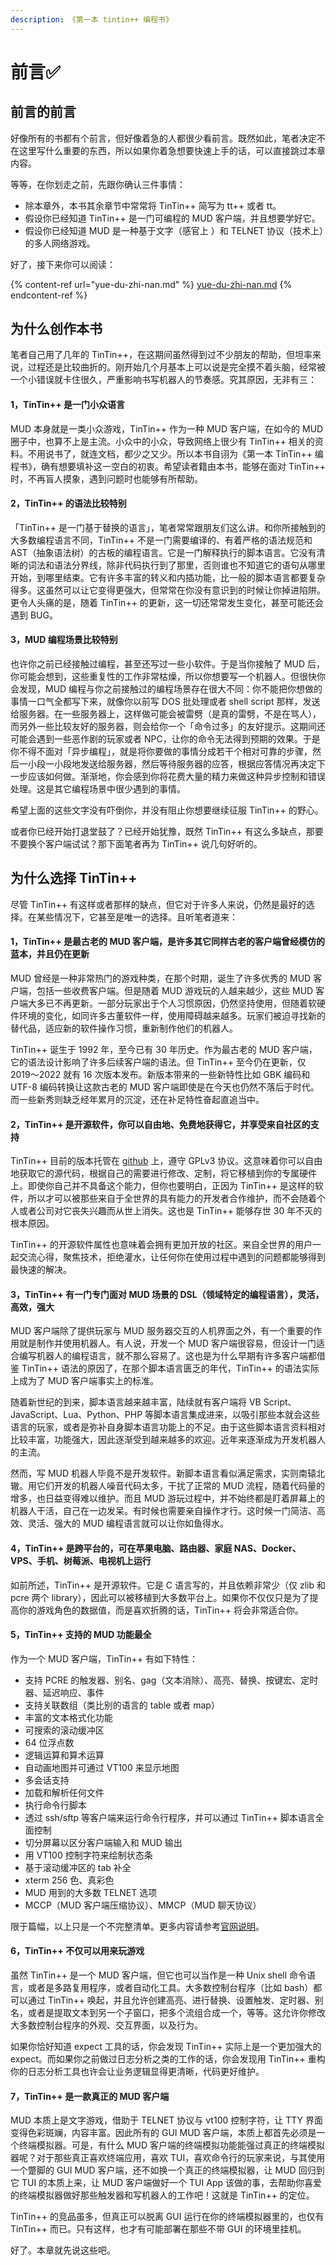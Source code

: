 ```yaml
---
description: 《第一本 tintin++ 编程书》
---
```


# 前言✅

## 前言的前言

好像所有的书都有个前言，但好像着急的人都很少看前言。既然如此，笔者决定不在这里写什么重要的东西，所以如果你着急想要快速上手的话，可以直接跳过本章内容。

等等，在你划走之前，先跟你确认三件事情：

* 除本章外，本书其余章节中常常将 TinTin++ 简写为 tt++ 或者 tt。
* 假设你已经知道 TinTin++ 是一门可编程的 MUD 客户端，并且想要学好它。
* 假设你已经知道 MUD 是一种基于文字（感官上 ）和 TELNET 协议（技术上）的多人网络游戏。

好了，接下来你可以阅读：

{% content-ref url="yue-du-zhi-nan.md" %}
[yue-du-zhi-nan.md](yue-du-zhi-nan.md)
{% endcontent-ref %}

## 为什么创作本书

笔者自己用了几年的 TinTin++，在这期间虽然得到过不少朋友的帮助，但坦率来说，过程还是比较曲折的。刚开始几个月基本上可以说是完全摸不着头脑，经常被一个小错误就卡住很久，严重影响书写机器人的节奏感。究其原因，无非有三：

#### 1，TinTin++ 是一门小众语言

MUD 本身就是一类小众游戏，TinTin++ 作为一种 MUD 客户端，在如今的 MUD 圈子中，也算不上是主流。小众中的小众，导致网络上很少有 TinTin++ 相关的资料。不用说书了，就连文档，都少之又少。所以本书自诩为《第一本 TinTin++ 编程书》，确有想要填补这一空白的初衷。希望读者籍由本书，能够在面对 TinTin++ 时，不再盲人摸象，遇到问题时也能够有所帮助。

#### 2，TinTin++ 的语法比较特别

「TinTin++ 是一门基于替换的语言」，笔者常常跟朋友们这么讲。和你所接触到的大多数编程语言不同，TinTin++ 不是一门需要编译的、有着严格的语法规范和 AST（抽象语法树）的古板的编程语言。它是一门解释执行的脚本语言。它没有清晰的词法和语法分界线，除非代码执行到了那里，否则谁也不知道它的语句从哪里开始，到哪里结束。它有许多丰富的转义和内插功能，比一般的脚本语言都要复杂得多。这虽然可以让它变得更强大，但常常在你没有意识到的时候让你掉进陷阱。更令人头痛的是，随着 TinTin++ 的更新，这一切还常常发生变化，甚至可能还会遇到 BUG。

#### 3，MUD 编程场景比较特别

也许你之前已经接触过编程，甚至还写过一些小软件。于是当你接触了 MUD 后，你可能会想到，这些重复性的工作非常枯燥，所以你想要写一个机器人。但很快你会发现，MUD 编程与你之前接触过的编程场景存在很大不同：你不能把你想做的事情一口气全都写下来，就像你以前写 DOS 批处理或者 shell script 那样，发送给服务器。在一些服务器上，这样做可能会被雷劈（是真的雷劈，不是在骂人），而另外一些比较友好的服务器，则会给你一个「命令过多」的友好提示。这期间还可能会遇到一些恶作剧的玩家或者 NPC，让你的命令无法得到预期的效果。于是你不得不面对「异步编程」，就是将你要做的事情分成若干个相对可靠的步骤，然后一小段一小段地发送给服务器，然后等待服务器的应答，根据应答情况再决定下一步应该如何做。渐渐地，你会感到你将花费大量的精力来做这种异步控制和错误处理。这是其它编程场景中很少遇到的事情。

希望上面的这些文字没有吓倒你，并没有阻止你想要继续征服 TinTin++ 的野心。

或者你已经开始打退堂鼓了？已经开始犹豫，既然 TinTin++ 有这么多缺点，那要不要换个客户端试试？那下面笔者再为 TinTin++ 说几句好听的。

## 为什么选择 TinTin++

尽管 TinTin++ 有这样或者那样的缺点，但它对于许多人来说，仍然是最好的选择。在某些情况下，它甚至是唯一的选择。且听笔者道来：

#### 1，TinTin++ 是最古老的 MUD 客户端，是许多其它同样古老的客户端曾经模仿的蓝本，并且仍在更新

MUD 曾经是一种非常热门的游戏种类，在那个时期，诞生了许多优秀的 MUD 客户端，包括一些收费客户端。但是随着 MUD 游戏玩的人越来越少，这些 MUD 客户端大多已不再更新。一部分玩家出于个人习惯原因，仍然坚持使用，但随着软硬件环境的变化，如同许多古董软件一样，使用障碍越来越多。玩家们被迫寻找新的替代品，适应新的软件操作习惯，重新制作他们的机器人。

TinTin++ 诞生于 1992 年，至今已有 30 年历史。作为最古老的 MUD 客户端，它的语法设计影响了许多后续客户端的语法。但 TinTin++ 至今仍在更新，仅 2019～2022 就有 16 次版本发布。新版本带来的一些新特性比如 GBK 编码和 UTF-8 编码转换让这款古老的 MUD 客户端即使是在今天也仍然不落后于时代。而一些新秀则缺乏经年累月的沉淀，还在补足特性奋起直追当中。

#### 2，TinTin++ 是开源软件，你可以自由地、免费地获得它，并享受来自社区的支持

TinTin++ 目前的版本托管在 [github](https://github.com/scandum/tintin) 上，遵守 GPLv3 协议。这意味着你可以自由地获取它的源代码，根据自己的需要进行修改、定制，将它移植到你的专属硬件上。即使你自己并不具备这个能力，但你也要明白，正因为 TinTin++ 是这样的软件，所以才可以被那些来自于全世界的具有能力的开发者合作维护，而不会随着个人或者公司对它丧失兴趣而从世上消失。这也是 TinTin++ 能够存世 30 年不灭的根本原因。

TinTin++ 的开源软件属性也意味着会拥有更加开放的社区。来自全世界的用户一起交流心得，聚焦技术，拒绝灌水，让任何你在使用过程中遇到的问题都能够得到最快速的解决。

#### 3，TinTin++ 有一门专门面对 MUD 场景的 DSL（领域特定的编程语言），灵活，高效，强大

MUD 客户端除了提供玩家与 MUD 服务器交互的人机界面之外，有一个重要的作用就是制作并使用机器人。有人说，开发一个 MUD 客户端很容易，但设计一门适合编写机器人的编程语言，就不那么容易了。这也是为什么早期有许多客户端都借鉴 TinTin++ 语法的原因了，在那个脚本语言匮乏的年代，TinTin++ 的语法实际上成为了 MUD 客户端事实上的标准。

随着新世纪的到来，脚本语言越来越丰富，陆续就有客户端将 VB Script、JavaScript、Lua、Python、PHP 等脚本语言集成进来，以吸引那些本就会这些语言的玩家，或者是弥补自身脚本语言功能上的不足。由于这些脚本语言资料相对比较丰富，功能强大，因此逐渐受到越来越多的欢迎。近年来逐渐成为开发机器人的主流。

然而，写 MUD 机器人毕竟不是开发软件。新脚本语言看似满足需求，实则南辕北辙。用它们开发的机器人噪音代码太多，干扰了正常的 MUD 流程，随着代码量的增多，也日益变得难以维护。而且 MUD 游玩过程中，并不始终都是盯着屏幕上的机器人干活，自己在一边发呆。有时候也需要亲自操作才行。这时候一门简洁、高效、灵活、强大的 MUD 编程语言就可以让你如鱼得水。

#### 4，TinTin++ 是跨平台的，可在苹果电脑、路由器、家庭 NAS、Docker、VPS、手机、树莓派、电视机上运行

如前所述，TinTin++ 是开源软件。它是 C 语言写的，并且依赖非常少（仅 zlib 和 pcre 两个 library），因此可以被移植到大多数平台上。如果你不仅仅只是为了提高你的游戏角色的数据值，而是喜欢折腾的话，TinTin++ 将会非常适合你。

#### 5，TinTin++ 支持的 MUD 功能最全

作为一个 MUD 客户端，TinTin++ 有如下特性：

* 支持 PCRE 的触发器、别名、gag（文本消除）、高亮、替换、按键宏、定时器、延迟响应、事件
* 支持关联数组（类比别的语言的 table 或者 map）
* 丰富的文本格式化功能
* 可搜索的滚动缓冲区
* 64 位浮点数
* 逻辑运算和算术运算
* 自动画地图并可通过 VT100 来显示地图
* 多会话支持
* 加载和解析任何文件
* 执行命令行脚本
* 透过 ssh/sftp 等客户端来运行命令行程序，并可以通过 TinTin++ 脚本语言全面控制
* 切分屏幕以区分客户端输入和 MUD 输出
* 用 VT100 控制字符来绘制状态条
* 基于滚动缓冲区的 tab 补全
* xterm 256 色、真彩色
* MUD 用到的大多数 TELNET 选项
* MCCP（MUD 客户端压缩协议）、MMCP（MUD 聊天协议）

限于篇幅，以上只是一个不完整清单。更多内容请参考[官网说明](https://tintin.mudhalla.net/)。

#### 6，TinTin++ 不仅可以用来玩游戏

虽然 TinTin++ 是一个 MUD 客户端，但它也可以当作是一种 Unix shell 命令语言，或者是多路复用程序，或者自动化工具。大多数控制台程序（比如 bash）都可以通过 TinTin++ 唤起，并且允许创建高亮、进行替换、设置触发、定时器、别名，或者是提取文本到另一个子窗口，把多个流组合成一个，等等。这允许你修改大多数控制台程序的外观、交互界面，以及行为。

如果你恰好知道 expect 工具的话，你会发现 TinTin++ 实际上是一个更加强大的 expect。而如果你之前做过日志分析之类的工作的话，你会发现用 TinTin++ 重构你的日志分析工具也许会让业务逻辑显得更清晰，代码更好维护。

#### 7，TinTin++ 是一款真正的 MUD 客户端

MUD 本质上是文字游戏，借助于 TELNET 协议与 vt100 控制字符，让 TTY 界面变得色彩斑斓，内容丰富。因此所有的 GUI MUD 客户端，本质上都首先必须是一个终端模拟器。可是，有什么 MUD 客户端的终端模拟功能能强过真正的终端模拟器呢？对于那些真正喜欢终端应用，喜欢 TUI，喜欢命令行的玩家来说，与其使用一个蹩脚的 GUI MUD 客户端，还不如换一个真正的终端模拟器，让 MUD 回归到它 TUI 的本质上来，让 MUD 客户端做好一个 TUI App 该做的事，去帮助你喜爱的终端模拟器做好那些触发器和写机器人的工作吧！这就是 TinTin++ 的定位。

TinTin++ 的竞品虽多，但真正可以脱离 GUI 运行在你的终端模拟器里的，也仅有 TinTin++ 而已。只有这样，也才有可能部署在那些不带 GUI 的环境里挂机。

好了。本章就先说这些吧。

